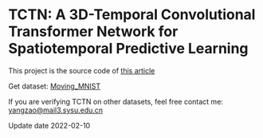 # TCTN: A 3D-Temporal Convolutional Transformer Network for Spatiotemporal Predictive Learning

This project is the source code of [this article](https://arxiv.org/abs/2112.01085v1)

Get dataset: [Moving_MNIST](https://drive.google.com/drive/folders/1goWCEQoSWlcdmhV-UQffnNQLMa1FabeK?usp=sharing)

If you are verifying TCTN on other datasets, feel free contact me: yangzao@mail3.sysu.edu.cn

Update date 2022-02-10

